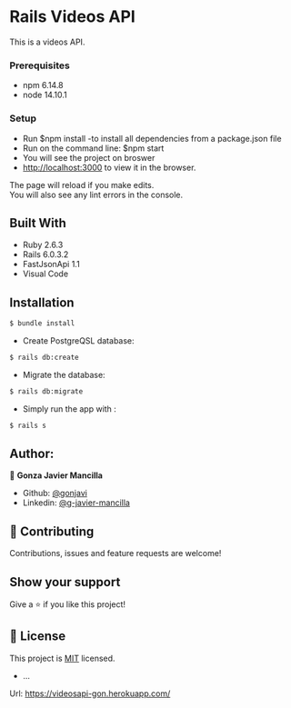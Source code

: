 # Rails Videos API

This is a videos API.


### Prerequisites
- npm 6.14.8
- node 14.10.1

### Setup

- Run $npm install   -to install all dependencies from a package.json file
- Run on the command line: $npm start
- You will see the project on broswer
- [http://localhost:3000](http://localhost:3000) to view it in the browser.

The page will reload if you make edits.<br />
You will also see any lint errors in the console.



## Built With

- Ruby 2.6.3
- Rails 6.0.3.2
- FastJsonApi 1.1
- Visual Code

## Installation

```bash
$ bundle install
```
* Create PostgreQSL database:
```bash
$ rails db:create
```
* Migrate the database:
```bash
$ rails db:migrate
```
* Simply run the app with :
```bash
$ rails s
```

## Author:
👤 **Gonza Javier Mancilla**

- Github: [@gonjavi](https://github.com/gonjavi)
- Linkedin: [@g-javier-mancilla](https://www.linkedin.com/in/g-mancillla)


## 🤝 Contributing

Contributions, issues and feature requests are welcome!


## Show your support

Give a ⭐️ if you like this project!


## 📝 License

This project is [MIT](lic.url) licensed.


* ...

Url: https://videosapi-gon.herokuapp.com/
